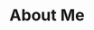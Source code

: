 ---
title: About Me
menu: 
  main:
    name: About
    weight: -10
    params:
      icon: fa-heart
---